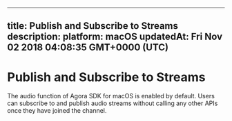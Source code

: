 
---
title: Publish and Subscribe to Streams
description: 
platform: macOS
updatedAt: Fri Nov 02 2018 04:08:35 GMT+0000 (UTC)
---
# Publish and Subscribe to Streams
The audio function of Agora SDK for macOS is enabled by default. Users can subscribe to and publish audio streams without calling any other APIs once they have joined the channel.
